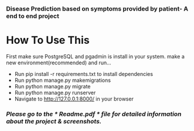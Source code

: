 ### Disease Prediction based on symptoms provided by patient- A end to end project


# How To Use This
First make sure PostgreSQL and pgadmin is install in your system.
make a new environment(recommended) and run...

- Run pip install -r requirements.txt to install dependencies
- Run python manage.py makemigrations
- Run python manage.py migrate
- Run python manage.py runserver
- Navigate to http://127.0.0.1:8000/ in your browser


### ***Please go to the * Readme.pdf * file for detailed information about the project & screenshots.***
